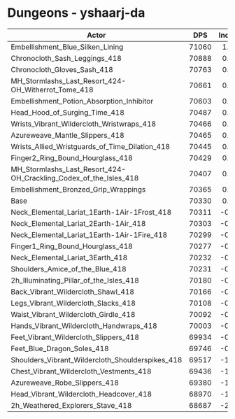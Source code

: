 # Dungeons - yshaarj-da
| Actor | DPS | Increase |
|---|:---:|:---:|
|Embellishment_Blue_Silken_Lining|71060|1.04%|
|Chronocloth_Sash_Leggings_418|70888|0.79%|
|Chronocloth_Gloves_Sash_418|70763|0.62%|
|MH_Stormlashs_Last_Resort_424-OH_Witherrot_Tome_418|70661|0.47%|
|Embellishment_Potion_Absorption_Inhibitor|70603|0.39%|
|Head_Hood_of_Surging_Time_418|70487|0.22%|
|Wrists_Vibrant_Wildercloth_Wristwraps_418|70466|0.19%|
|Azureweave_Mantle_Slippers_418|70465|0.19%|
|Wrists_Allied_Wristguards_of_Time_Dilation_418|70445|0.16%|
|Finger2_Ring_Bound_Hourglass_418|70429|0.14%|
|MH_Stormlashs_Last_Resort_424-OH_Crackling_Codex_of_the_Isles_418|70407|0.11%|
|Embellishment_Bronzed_Grip_Wrappings|70365|0.05%|
|Base|70330|0.00%|
|Neck_Elemental_Lariat_1Earth-1Air-1Frost_418|70311|-0.03%|
|Neck_Elemental_Lariat_2Earth-1Air_418|70303|-0.04%|
|Neck_Elemental_Lariat_1Earth-1Air-1Fire_418|70299|-0.04%|
|Finger1_Ring_Bound_Hourglass_418|70277|-0.08%|
|Neck_Elemental_Lariat_3Earth_418|70232|-0.14%|
|Shoulders_Amice_of_the_Blue_418|70231|-0.14%|
|2h_Illuminating_Pillar_of_the_Isles_418|70180|-0.21%|
|Back_Vibrant_Wildercloth_Shawl_418|70166|-0.23%|
|Legs_Vibrant_Wildercloth_Slacks_418|70108|-0.32%|
|Waist_Vibrant_Wildercloth_Girdle_418|70092|-0.34%|
|Hands_Vibrant_Wildercloth_Handwraps_418|70003|-0.46%|
|Feet_Vibrant_Wildercloth_Slippers_418|69934|-0.56%|
|Feet_Blue_Dragon_Soles_418|69746|-0.83%|
|Shoulders_Vibrant_Wildercloth_Shoulderspikes_418|69517|-1.16%|
|Chest_Vibrant_Wildercloth_Vestments_418|69436|-1.27%|
|Azureweave_Robe_Slippers_418|69380|-1.35%|
|Head_Vibrant_Wildercloth_Headcover_418|68970|-1.93%|
|2h_Weathered_Explorers_Stave_418|68687|-2.34%|
